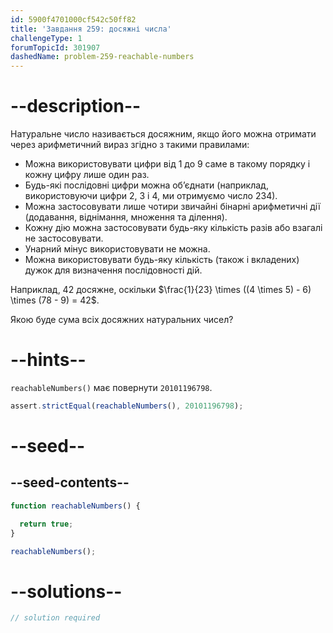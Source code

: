 ```yaml
---
id: 5900f4701000cf542c50ff82
title: 'Завдання 259: досяжні числа'
challengeType: 1
forumTopicId: 301907
dashedName: problem-259-reachable-numbers
---
```


# --description--

Натуральне число називається досяжним, якщо його можна отримати через арифметичний вираз згідно з такими правилами:

- Можна використовувати цифри від 1 до 9 саме в такому порядку і кожну цифру лише один раз.
- Будь-які послідовні цифри можна об’єднати (наприклад, використовуючи цифри 2, 3 і 4, ми отримуємо число 234).
- Можна застосовувати лише чотири звичайні бінарні арифметичні дії (додавання, віднімання, множення та ділення).
- Кожну дію можна застосовувати будь-яку кількість разів або взагалі не застосовувати.
- Унарний мінус використовувати не можна.
- Можна використовувати будь-яку кількість (також і вкладених) дужок для визначення послідовності дій.

Наприклад, 42 досяжне, оскільки $\frac{1}{23} \times ((4 \times 5) - 6) \times (78 - 9) = 42$.

Якою буде сума всіх досяжних натуральних чисел?

# --hints--

`reachableNumbers()` має повернути `20101196798`.

```js
assert.strictEqual(reachableNumbers(), 20101196798);
```

# --seed--

## --seed-contents--

```js
function reachableNumbers() {

  return true;
}

reachableNumbers();
```

# --solutions--

```js
// solution required
```
